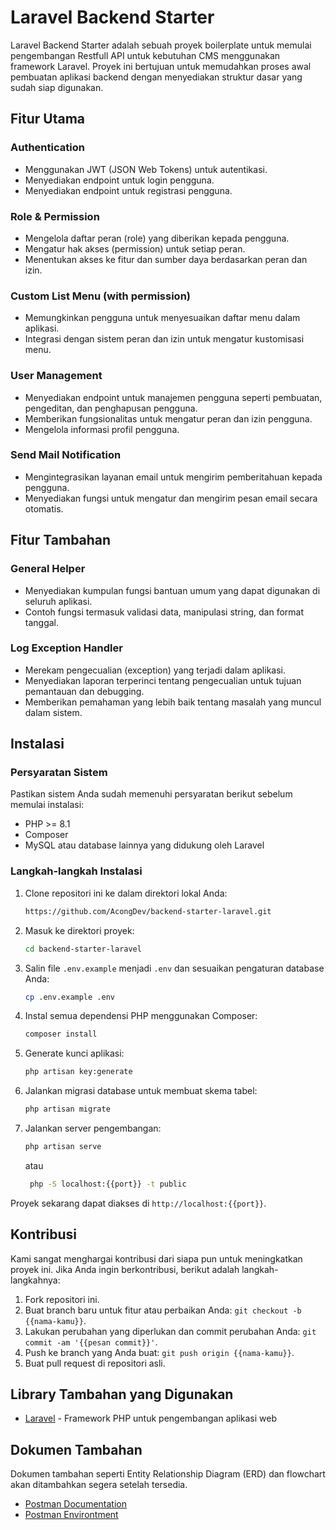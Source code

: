 # Laravel Backend Starter

Laravel Backend Starter adalah sebuah proyek boilerplate untuk memulai pengembangan Restfull API untuk kebutuhan CMS menggunakan framework Laravel. Proyek ini bertujuan untuk memudahkan proses awal pembuatan aplikasi backend dengan menyediakan struktur dasar yang sudah siap digunakan. 


## Fitur Utama

### Authentication

- Menggunakan JWT (JSON Web Tokens) untuk autentikasi.
- Menyediakan endpoint untuk login pengguna.
- Menyediakan endpoint untuk registrasi pengguna.

### Role & Permission

- Mengelola daftar peran (role) yang diberikan kepada pengguna.
- Mengatur hak akses (permission) untuk setiap peran.
- Menentukan akses ke fitur dan sumber daya berdasarkan peran dan izin.

### Custom List Menu (with permission)

- Memungkinkan pengguna untuk menyesuaikan daftar menu dalam aplikasi.
- Integrasi dengan sistem peran dan izin untuk mengatur kustomisasi menu.

### User Management

- Menyediakan endpoint untuk manajemen pengguna seperti pembuatan, pengeditan, dan penghapusan pengguna.
- Memberikan fungsionalitas untuk mengatur peran dan izin pengguna.
- Mengelola informasi profil pengguna.

### Send Mail Notification

- Mengintegrasikan layanan email untuk mengirim pemberitahuan kepada pengguna.
- Menyediakan fungsi untuk mengatur dan mengirim pesan email secara otomatis.

## Fitur Tambahan

### General Helper

- Menyediakan kumpulan fungsi bantuan umum yang dapat digunakan di seluruh aplikasi.
- Contoh fungsi termasuk validasi data, manipulasi string, dan format tanggal.

### Log Exception Handler

- Merekam pengecualian (exception) yang terjadi dalam aplikasi.
- Menyediakan laporan terperinci tentang pengecualian untuk tujuan pemantauan dan debugging.
- Memberikan pemahaman yang lebih baik tentang masalah yang muncul dalam sistem.




## Instalasi

### Persyaratan Sistem

Pastikan sistem Anda sudah memenuhi persyaratan berikut sebelum memulai instalasi:

- PHP >= 8.1
- Composer
- MySQL atau database lainnya yang didukung oleh Laravel

### Langkah-langkah Instalasi

1. Clone repositori ini ke dalam direktori lokal Anda:

    ```bash
    https://github.com/AcongDev/backend-starter-laravel.git
    ```

2. Masuk ke direktori proyek:

    ```bash
    cd backend-starter-laravel
    ```

3. Salin file `.env.example` menjadi `.env` dan sesuaikan pengaturan database Anda:

    ```bash
    cp .env.example .env
    ```

4. Instal semua dependensi PHP menggunakan Composer:

    ```bash
    composer install
    ```

5. Generate kunci aplikasi:

    ```bash
    php artisan key:generate
    ```

6. Jalankan migrasi database untuk membuat skema tabel:

    ```bash
    php artisan migrate
    ```

7. Jalankan server pengembangan:

    ```bash
    php artisan serve
    ```
    atau
   ```bash
    php -S localhost:{{port}} -t public
    ```


Proyek sekarang dapat diakses di `http://localhost:{{port}}`.

## Kontribusi

Kami sangat menghargai kontribusi dari siapa pun untuk meningkatkan proyek ini. Jika Anda ingin berkontribusi, berikut adalah langkah-langkahnya:

1. Fork repositori ini.
2. Buat branch baru untuk fitur atau perbaikan Anda: `git checkout -b {{nama-kamu}}`.
3. Lakukan perubahan yang diperlukan dan commit perubahan Anda: `git commit -am '{{pesan commit}}'`.
4. Push ke branch yang Anda buat: `git push origin {{nama-kamu}}`.
5. Buat pull request di repositori asli.

## Library Tambahan yang Digunakan

- [Laravel](https://laravel.com) - Framework PHP untuk pengembangan aplikasi web

## Dokumen Tambahan
Dokumen tambahan seperti Entity Relationship Diagram (ERD) dan flowchart akan ditambahkan segera setelah tersedia.

- [Postman Documentation](https://documenter.getpostman.com/view/31558413/2sA2xiYDEA)
- [Postman Environtment](https://www.postman.com/warped-shadow-300506/workspace/starter-workspace/environment/31558413-8b867a4b-6afa-4a61-834b-e52504f55e6b?action=share&creator=31558413&active-environment=31558413-8b867a4b-6afa-4a61-834b-e52504f55e6b)
